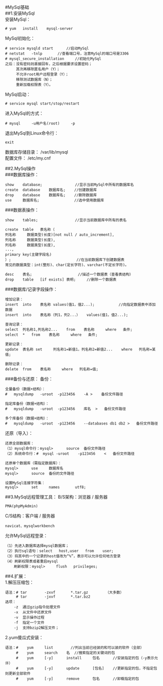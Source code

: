 #MySql基础  
##1.安装MySql  
安装MySql：

	# yum 	install	   mysql-server
MySql初始化：

	# service mysqld start		//启动MySql
	# netstat	-tnlp		//查看端口号，注意MySql的端口号是3306
	# mysql_secure_installation		//初始化MySql
	之后：没有密码则直接回车，之后根据要求设置密码；
		 其次再移除匿名用户（Y）；
		 不允许root用户远程登录（Y）；
		 移除测试数据库（N）；
		 重新加载权限表（Y）。
MySql启动：  

	# service mysql start/stop/restart
进入MySql的方式：
	
	# mysql 	-u用户名(root) 	-p
退出MySql到Linux命令行：

	exit  
数据库存储目录：	/var/lib/mysql  
配置文件：	/etc/my.cnf
	
##2.MySql操作  
###数据库操作：  

	show	database;				//显示当前MySql中所有的数据库名
	create	database	数据库名;	 //创建数据库
	drop	database	数据库名; 	 //删除数据库
	use		数据库名;				 //选中使用数据库
###数据表操作：

	show	tables;					//显示当前数据库中所有的表名

	create	table 	表名称（
	列名称		数据类型(长度)[not null /	auto_increment],
	列名称		数据类型(长度),
	列名称		数据类型(长度),
	...,
	primary key(主键字段名)		
	）;								//在当前数据库下创建数据表
	常见的数据类型：int(整形)、char(定长字符)、varchar(不定长字符)。

	desc	表名;						//描述一个数据表（查看表结构）
	drop	table	[if exists]	表明;		//删除一个数据表
###数据库/记录字段操作：  

	增加记录：
	insert	into   	表名称	values(值1，值2...);			//向指定数据表中添加数据
	insert	into	表名称（列1，列2...）	values(值1，值2...);

	查询记录：
	select	列名称1,列名称2...	from	表名称		where	条件;
	select	* 	from 	表名称		where	条件;

	更新记录：
	update	表名称	set		列名称1=新值1，列名称2=新值2...	where	列名称=某值;

	删除记录：
	delete	from	表名称		where	列名称=值;
###备份与还原：
备份：  
	
	全量备份（数据+结构）：
	#	mysqldump	-uroot	-p123456	-A > 	备份文件路径
	
	指定库备份（数据+结构）：
	#	mysqldump	-uroot	-p123456	库名	>	备份文件路径

	多个库备份（数据+结构）：
	#	mysqldump	-uroot	-p123456	--databases	db1	db2	>	备份文件路径
还原（导入）：

	还原全部数据库：	
	（1）mysql命令行：mysql>		source	备份文件路径
	（2）系统命令行：#	mysql -uroot	-p123456	<	备份文件路径

	还原单个数据库（需指定数据库）：
	mysql>		use		数据库名
	mysql>		source 	备份的文件路径

	设置MySql连接字符集：
	mysql>		set		names		utf8;


##3.MySql远程管理工具：
B/S架构：浏览器 / 服务器  

	PMA(phpMyAdmin)
C/S结构：客户端 / 服务器

	navicat、mysqlworkbench
允许MySql远程登录：  
	
	（1）先进入数据库选择mysql数据库；
	（2）执行sql语句：select	host,user	from 	user;
	（3）将其中的一个记录的host值改为“%”，表示可以允许任何地方登录  
	（4）刷新权限表或者重启mysql  
		刷新权限：mysql>		flush	privileges;


##4.扩展：  
1.解压压缩包：

	语法：# tar		-zxvf		*.tar.gz		（大多数）
		 # tar	   	  -jxvf		  *.tar.bz2
	选项：
		-z	通过gzip指令处理文件
		-x	从文件中还原文件
		-v	显示操作过程
		-f	指定一个文件
		-j	支持bzip2解压文件；
2.yum傻瓜式安装：  

	语法：# 	yum		list		//列出当前已经装的和可以装的软件（全部）
		 #	  yum	  search  	名  //搜索指定的关键词的包
		 #	  yum	  [-y]		install		包名		//安装指定的包（-y表示允许）
		 #	  yum	  [-y]		update		[包名]	//更新指定的包，不指定包则更新全部软件
		 #    yum	  [-y]		remove		包名		//卸载指定的包
